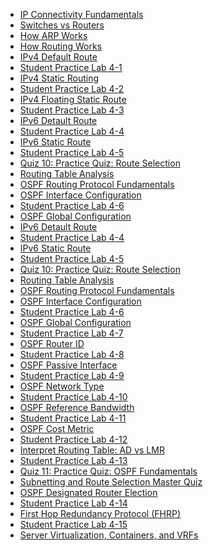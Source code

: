 - [IP Connectivity Fundamentals]()
- [Switches vs Routers]()
- [How ARP Works]()
- [How Routing Works]()
- [IPv4 Default Route]()
- [Student Practice Lab 4-1]()
- [IPv4 Static Routing]()
- [Student Practice Lab 4-2]()
- [IPv4 Floating Static Route]()
- [Student Practice Lab 4-3]()
- [IPv6 Detault Route]()
- [Student Practice Lab 4-4]()
- [IPv6 Static Route]()
- [Student Practice Lab 4-5]()
- [Quiz 10: Practice Quiz: Route Selection]()
- [Routing Table Analysis]()
- [OSPF Routing Protocol Fundamentals]()
- [OSPF Interface Configuration]()
- [Student Practice Lab 4-6]()
- [OSPF Global Configuration]()
- [IPv6 Detault Route]()
- [Student Practice Lab 4-4]()
- [IPv6 Static Route]()
- [Student Practice Lab 4-5]()
- [Quiz 10: Practice Quiz: Route Selection]()
- [Routing Table Analysis]()
- [OSPF Routing Protocol Fundamentals]()
- [OSPF Interface Configuration]()
- [Student Practice Lab 4-6]()
- [OSPF Global Configuration]()
- [Student Practice Lab 4-7]()
- [OSPF Router ID]()
- [Student Practice Lab 4-8]()
- [OSPF Passive Interface]()
- [Student Practice Lab 4-9]()
- [OSPF Network Type]()
- [Student Practice Lab 4-10]()
- [OSPF Reference Bandwidth]()
- [Student Practice Lab 4-11]()
- [OSPF Cost Metric]()
- [Student Practice Lab 4-12]()
- [Interpret Routing Table: AD vs LMR]()
- [Student Practice Lab 4-13]()
- [Quiz 11: Practice Quiz: OSPF Fundamentals]()
- [Subnetting and Route Selection Master Quiz]()
- [OSPF Designated Router Election]()
- [Student Practice Lab 4-14]()
- [First Hop Redundancy Protocol (FHRP)]()
- [Student Practice Lab 4-15]()
- [Server Virtualization, Containers, and VRFs]()

